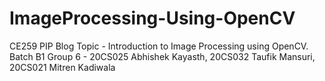 # ImageProcessing-Using-OpenCV
CE259 PIP Blog Topic - Introduction to Image Processing using OpenCV.
Batch B1 Group 6 - 20CS025 Abhishek Kayasth, 20CS032 Taufik Mansuri, 20CS021 Mitren Kadiwala
